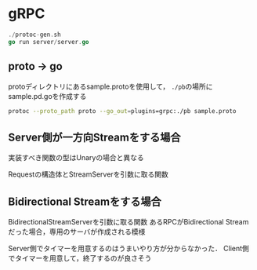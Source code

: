 # gRPC

```go
./protoc-gen.sh
go run server/server.go
```

## proto -> go
protoディレクトリにあるsample.protoを使用して，
`./pb`の場所にsample.pd.goを作成する
```bash
protoc --proto_path proto --go_out=plugins=grpc:./pb sample.proto
```

## Server側が一方向Streamをする場合
実装すべき関数の型はUnaryの場合と異なる

Requestの構造体とStreamServerを引数に取る関数

## Bidirectional Streamをする場合
BidirectionalStreamServerを引数に取る関数
あるRPCがBidirectional Streamだった場合，専用のサーバが作成される模様

Server側でタイマーを用意するのはうまいやり方が分からなかった．
Client側でタイマーを用意して，終了するのが良さそう

